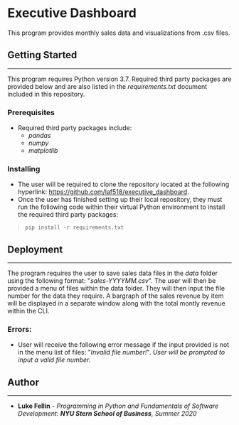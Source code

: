 # Executive Dashboard
This program provides monthly sales data and visualizations from .csv files.
## Getting Started
---
This program requires Python  version 3.7.  Required third party packages are provided below and are also listed in the *requirements.txt* document included in this repository.
### Prerequisites
* Required third party packages include:
    * *pandas*
    * *numpy*
    * *matplotlib*
### Installing
* The user will be required to clone the repository located at the following hyperlink: https://github.com/laf518/executive_dashboard. 
* Once the user has finished setting up their local repository, they must run the following code within their virtual Python environment to install the required third party packages:
>`pip install -r requirements.txt`
## Deployment
---
The program requires the user to save sales data files in the *data* folder using the following format: "*sales-YYYYMM.csv*".  The user will then be provided a menu of files within the data folder.  They will then input the file number for the data they require.  A bargraph of the sales revenue by item will be displayed in a separate window along with the total montly revenue within the CLI. 

### Errors:
* User will receive the following error message if the input provided is not in the menu list of files: "*Invalid file number!*". *User will be prompted to input a valid file number.*

## Author
---
* **Luke Fellin** - *Programming in Python and Fundamentals of Software Development: **NYU Stern School of Business**, Summer 2020*